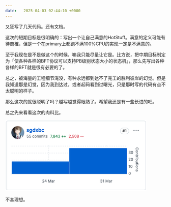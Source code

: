 ```yaml
---
date:   2025-04-03 02:44:10 +0000
---
```


又狂写了几天代码。还有文档。

这次的短期目标是很明确的：写出一个让自己满意的HotStuff。满意的定义可能有待商榷，但是一个在primary上都跑不满100%CPU的实现一定是不满意的。

至于我现在是不是做这个的时候，嘛我只能尽量让它是。比方说，把中期目标制定为「使各种各样的BFT协议可以支持PB级别状态大小的状态机」，那么先写出各种各样的BFT就是很有必要的了。

总之，被海量的工程细节淹没，有种永远都到达不了完工的胜利彼岸的幻觉。但是我知道那是幻觉，因为我到达过，或者起码看到过曙光，只是那时写的代码有点不太聪明的样子。

那么这次的就很聪明了吗？越写越觉得眼熟了。希望我还是有一些长进的吧。

总之先来看看这次的肉料比。

![alt text](<assets/img/Screenshot 2025-04-03 at 11.01.40.png>)

不甚理想。
